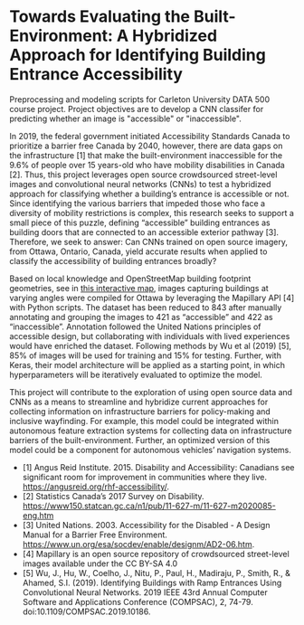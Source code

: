 # Towards Evaluating the Built-Environment: A Hybridized Approach for Identifying Building Entrance Accessibility

Preprocessing and modeling scripts for Carleton University DATA 500 course project. Project objectives are to develop a CNN classifer for predicting whether an image is "accessible" or "inaccessible".

In 2019, the federal government initiated Accessibility Standards Canada to prioritize a barrier free Canada by 2040, however, there are data gaps on the infrastructure [1] that make the built-environment inaccessible for the 9.6% of people over 15 years-old who have mobility disabilities in Canada [2]. Thus, this project leverages open source crowdsourced street-level images and convolutional neural networks (CNNs) to test a hybridized approach for classifying whether a building’s entrance is accessible or not. Since identifying the various barriers that impeded those who face a diversity of mobility restrictions is complex, this research seeks to support a small piece of this puzzle, defining “accessible” building entrances as building doors that are connected to an accessible exterior pathway [3]. Therefore, we seek to answer: Can CNNs trained on open source imagery, from Ottawa, Ontario, Canada, yield accurate results when applied to classify the accessibility of building entrances broadly?

Based on local knowledge and OpenStreetMap building footprint geometries, see in [this interactive map](https://noznoc.github.io/access-classifier/index.html), images capturing buildings at varying angles were compiled for Ottawa by leveraging the Mapillary API [4] with Python scripts. The dataset has been reduced to 843 after manually annotating and grouping the images to 421 as “accessible” and 422 as “inaccessible”. Annotation followed the United Nations principles of accessible design, but collaborating with individuals with lived experiences would have enriched the dataset. Following methods by Wu et al (2019) [5], 85% of images will be used for training and 15% for testing. Further, with Keras, their model architecture will be applied as a starting point, in which hyperparameters will be iteratively evaluated to optimize the model.

This project will contribute to the exploration of using open source data and CNNs as a means to streamline and hybridize current approaches for collecting information on infrastructure barriers for policy-making and inclusive wayfinding. For example, this model could be integrated within autonomous feature extraction systems for collecting data on infrastructure barriers of the built-environment. Further, an optimized version of this model could be a component for autonomous vehicles’ navigation systems.

- [1] Angus Reid Institute. 2015. Disability and Accessibility: Canadians see significant room for improvement in communities where they live. https://angusreid.org/rhf-accessibility/.
- [2] Statistics Canada’s 2017 Survey on Disability. https://www150.statcan.gc.ca/n1/pub/11-627-m/11-627-m2020085-eng.htm
- [3] United Nations. 2003. Accessibility for the Disabled - A Design Manual for a Barrier Free Environment. https://www.un.org/esa/socdev/enable/designm/AD2-06.htm.
- [4] Mapillary is an open source repository of crowdsourced street-level images available under the CC BY-SA 4.0
- [5] Wu, J., Hu, W., Coelho, J., Nitu, P., Paul, H., Madiraju, P., Smith, R., & Ahamed, S.I. (2019). Identifying Buildings with Ramp Entrances Using Convolutional Neural Networks. 2019 IEEE 43rd Annual Computer Software and Applications Conference (COMPSAC), 2, 74-79. doi:10.1109/COMPSAC.2019.10186.
